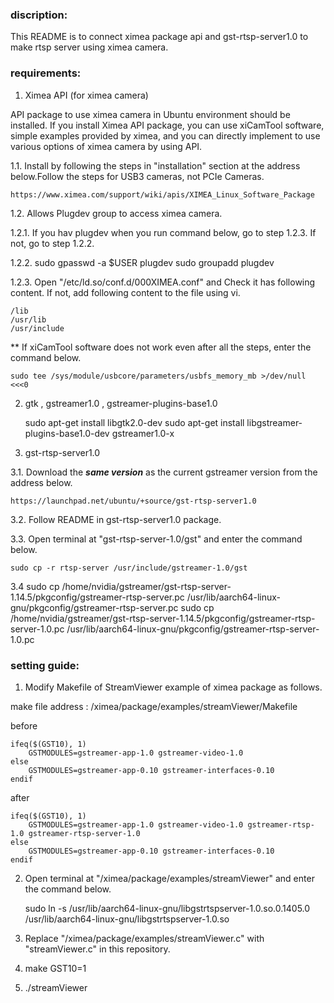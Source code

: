 
### discription:

This README is to connect ximea package api and gst-rtsp-server1.0 to make rtsp server using ximea camera.


### requirements:

1. Ximea API (for ximea camera)

API package to use ximea camera in Ubuntu environment should be installed.
If you install Ximea API package, you can use xiCamTool software, simple examples provided by ximea, 
and you can directly implement to use various options of ximea camera by using API.

1.1. Install by following the steps in "installation" section at the address below.Follow the steps for USB3 cameras, not PCIe Cameras.

	https://www.ximea.com/support/wiki/apis/XIMEA_Linux_Software_Package

1.2. Allows Plugdev group to access ximea camera.

1.2.1. If you hav plugdev when you run command below, go to step 1.2.3. If not, go to step 1.2.2.

1.2.2. 
	sudo gpasswd -a $USER plugdev
	sudo groupadd plugdev

1.2.3. Open "/etc/ld.so/conf.d/000XIMEA.conf" and Check it has following content. If not, add following content to the file using vi.

	/lib
	/usr/lib
	/usr/include

** If xiCamTool software does not work even after all the steps, enter the command below.

	sudo tee /sys/module/usbcore/parameters/usbfs_memory_mb >/dev/null <<<0

2. gtk , gstreamer1.0 , gstreamer-plugins-base1.0

	sudo apt-get install libgtk2.0-dev
	sudo apt-get install libgstreamer-plugins-base1.0-dev gstreamer1.0-x

3. gst-rtsp-server1.0

3.1. Download the ***same version*** as the current gstreamer version from the address below.

	https://launchpad.net/ubuntu/+source/gst-rtsp-server1.0

3.2. Follow README in gst-rtsp-server1.0 package.

3.3. Open terminal at "gst-rtsp-server-1.0/gst" and enter the command below. 

	sudo cp -r rtsp-server /usr/include/gstreamer-1.0/gst

3.4 
	sudo cp /home/nvidia/gstreamer/gst-rtsp-server-1.14.5/pkgconfig/gstreamer-rtsp-server.pc /usr/lib/aarch64-linux-gnu/pkgconfig/gstreamer-rtsp-server.pc
	sudo cp /home/nvidia/gstreamer/gst-rtsp-server-1.14.5/pkgconfig/gstreamer-rtsp-server-1.0.pc /usr/lib/aarch64-linux-gnu/pkgconfig/gstreamer-rtsp-server-1.0.pc


### setting guide:

1. Modify Makefile of StreamViewer example of ximea package as follows.

make file address : /ximea/package/examples/streamViewer/Makefile

before
```
ifeq($(GST10), 1)
	GSTMODULES=gstreamer-app-1.0 gstreamer-video-1.0
else
	GSTMODULES=gstreamer-app-0.10 gstreamer-interfaces-0.10
endif
```
after
```
ifeq($(GST10), 1)
	GSTMODULES=gstreamer-app-1.0 gstreamer-video-1.0 gstreamer-rtsp-1.0 gstreamer-rtsp-server-1.0
else
	GSTMODULES=gstreamer-app-0.10 gstreamer-interfaces-0.10
endif
```
2. Open terminal at "/ximea/package/examples/streamViewer" and enter the command below. 

	sudo ln -s /usr/lib/aarch64-linux-gnu/libgstrtspserver-1.0.so.0.1405.0 /usr/lib/aarch64-linux-gnu/libgstrtspserver-1.0.so

3. Replace "/ximea/package/examples/streamViewer.c" with "streamViewer.c" in this repository.

4. make GST10=1

5. ./streamViewer

